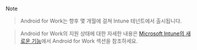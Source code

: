 > [!Note]

> Android for Work는 향후 몇 개월에 걸쳐 Intune 테넌트에서 출시됩니다.

> Android for Work의 지원 상태에 대한 자세한 내용은 [Microsoft Intune의 새로운 기능](/intune/whats-new/whats-new-in-microsoft-intune)에서 Android for Work 섹션을 참조하세요.


<!--HONumber=Nov16_HO1-->


